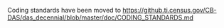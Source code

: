 Coding standards have been moved to https://github.ti.census.gov/CB-DAS/das_decennial/blob/master/doc/CODING_STANDARDS.md

